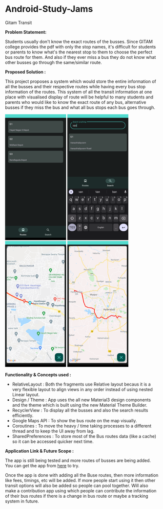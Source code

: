 # Android-Study-Jams

Gitam Transit

<b> Problem Statement: </b>

Students usually don't know the exact routes of the busses. Since GITAM college provides the pdf with only the stop names, it's difficult for students or parents to know what's the nearest stop to them to choose the perfect bus route for them. And also if they ever miss a bus they do not know what other busses go through the same/similar route.

<b> Proposed Solution : </b>

This project proposes a system which would store the entire information of all the busses and their respective routes while having every bus stop information of the routes. This system of all the transit information at one place with visualised display of route will be helpful to many students and parents who would like to know the exact route of any bus, alternative busses if they miss the bus and what all bus stops each bus goes through. 

<p>
 <img src="githubdocs/screenshot1.png" width="200" />
 <img src="githubdocs/screenshot2.png" width="200" /> 
 <img src="githubdocs/screenshot3.png" width="200" />
 <img src="githubdocs/screenshot4.png" width="200" />
</p>

<b> Functionality & Concepts used : </b>

- RelativeLayout : Both the fragments use Relative layout becaus it is a very flexible layout to align views in any order instead of using nested Linear layout.
- Design / Theme : App uses the all new Material3 design components and the theme which is built using the new Material Theme Builder.
- RecyclerView : To display all the busses and also the search results efficiently.
- Google Maps API : To show the bus route on the map visually. 
- Coroutines : To move the heavy / time taking processes to a different thread and to keep the UI away from lag.
- SharedPreferences : To store most of the Bus routes data (like a cache) so it can be accessed quicker next time. 

<b> Application Link & Future Scope : </b>

The app is still being tested and more routes of busses are being added. You can get the app from [here](https://github.com/supersu-man/GitamTransit/releases/tag/Pre-alpha6) to try.

Once the app is done with adding all the Buse routes, then more information like fees, timings, etc will be added. If more people start using it then other transit options will also be added so people can pool together. Will also make a contribution app using which people can contribute the information of their bus routes if there is a change in bus route or maybe a tracking system in future. 
